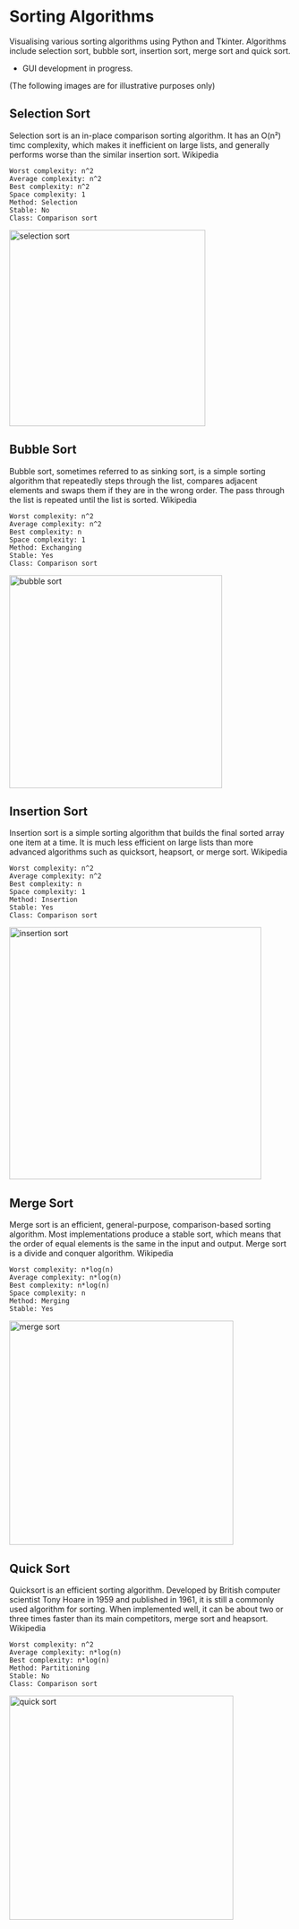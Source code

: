 # Sorting Algorithms

Visualising various sorting algorithms using Python and Tkinter. Algorithms include selection sort, bubble sort, insertion sort, merge sort and quick sort.
* GUI development in progress.

(The following images are for illustrative purposes only)

## Selection Sort

Selection sort is an in-place comparison sorting algorithm. It has an O(n²) timc complexity, which makes it inefficient on large lists, and generally performs worse than the similar insertion sort. Wikipedia

    Worst complexity: n^2
    Average complexity: n^2
    Best complexity: n^2
    Space complexity: 1
    Method: Selection
    Stable: No
    Class: Comparison sort

<img src="https://www.w3resource.com/w3r_images/selection-short.png" alt="selection sort" width="350"/>

## Bubble Sort

Bubble sort, sometimes referred to as sinking sort, is a simple sorting algorithm that repeatedly steps through the list, compares adjacent elements and swaps them if they are in the wrong order. The pass through the list is repeated until the list is sorted. Wikipedia

    Worst complexity: n^2
    Average complexity: n^2
    Best complexity: n
    Space complexity: 1
    Method: Exchanging
    Stable: Yes
    Class: Comparison sort

<img src="https://runestone.academy/runestone/books/published/cppds/_images/bubblepass.png" alt="bubble sort" width="380"/>

## Insertion Sort

Insertion sort is a simple sorting algorithm that builds the final sorted array one item at a time. It is much less efficient on large lists than more advanced algorithms such as quicksort, heapsort, or merge sort. Wikipedia

    Worst complexity: n^2
    Average complexity: n^2
    Best complexity: n
    Space complexity: 1
    Method: Insertion
    Stable: Yes
    Class: Comparison sort

<img src="https://i.ytimg.com/vi/OGzPmgsI-pQ/maxresdefault.jpg" alt="insertion sort" width="450"/> 

## Merge Sort

Merge sort is an efficient, general-purpose, comparison-based sorting algorithm. Most implementations produce a stable sort, which means that the order of equal elements is the same in the input and output. Merge sort is a divide and conquer algorithm. Wikipedia

    Worst complexity: n*log(n)
    Average complexity: n*log(n)
    Best complexity: n*log(n)
    Space complexity: n
    Method: Merging
    Stable: Yes

<img src="https://miro.medium.com/max/5142/1*Wb7sjviC18Hj5yRS6CdqKw.jpeg" alt="merge sort" width="400"/>

## Quick Sort

Quicksort is an efficient sorting algorithm. Developed by British computer scientist Tony Hoare in 1959 and published in 1961, it is still a commonly used algorithm for sorting. When implemented well, it can be about two or three times faster than its main competitors, merge sort and heapsort. Wikipedia

    Worst complexity: n^2
    Average complexity: n*log(n)
    Best complexity: n*log(n)
    Method: Partitioning
    Stable: No
    Class: Comparison sort
    
<img src="https://images.deepai.org/glossary-terms/a5228ea07c794b468efd1b7f758b9ead/Quicksort.png" alt="quick sort" width="400"/>

